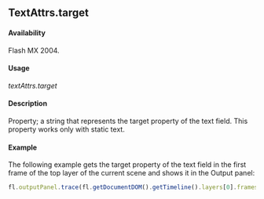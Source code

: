 ## TextAttrs.target

#### Availability

Flash MX 2004.

#### Usage

*textAttrs.target*

#### Description

Property; a string that represents the target property of the text field. This property works only with static text.

#### Example

The following example gets the target property of the text field in the first frame of the top layer of the current scene and shows it in the Output panel:

```javascript
fl.outputPanel.trace(fl.getDocumentDOM().getTimeline().layers[0].frames[0].elements[0].getTe xtAttr("target"));
```
